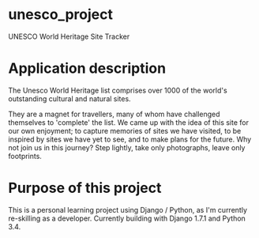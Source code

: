 unesco_project
==============

UNESCO World Heritage Site Tracker

Application description
=======================

The Unesco World Heritage list comprises over 1000 of the world's outstanding cultural and natural sites.

They are a magnet for travellers, many of whom have challenged themselves to 'complete' the list. We came up with the idea of this site for our own enjoyment; to capture memories of sites we have visited, to be inspired by sites we have yet to see, and to make plans for the future. Why not join us in this journey? Step lightly, take only photographs, leave only footprints.

Purpose of this project
=======================

This is a personal learning project using Django / Python, as I'm currently re-skilling as a developer. Currently building with Django 1.7.1 and Python 3.4.
